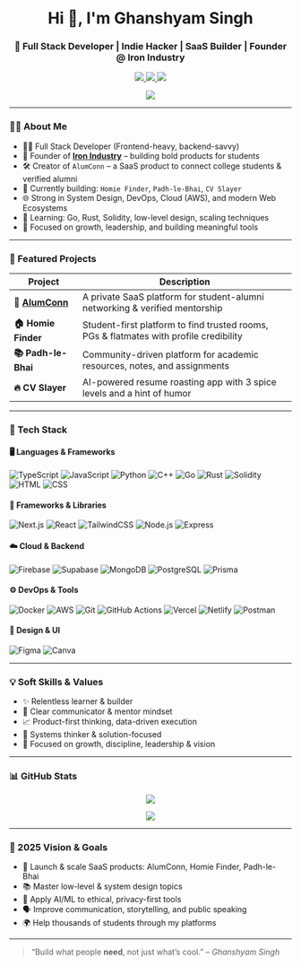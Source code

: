 <h1 align="center">Hi 👋, I'm Ghanshyam Singh</h1>
<h3 align="center">🚀 Full Stack Developer | Indie Hacker | SaaS Builder | Founder @ Iron Industry</h3>

<p align="center">
  <a href="https://www.linkedin.com/in/ghanshyam-singh-b014232b2/" target="_blank">
    <img src="https://img.shields.io/badge/LinkedIn-Ghanshyam_Singh-blue?style=for-the-badge&logo=linkedin" />
  </a>
  <a href="https://linktr.ee/ghanshyam_064" target="_blank">
    <img src="https://img.shields.io/badge/Linktree-ghanshyam__064-4ade80?style=for-the-badge&logo=linktree&logoColor=white" />
  </a>
  <a href="mailto:ghanshyam2005singh@gmail.com">
    <img src="https://img.shields.io/badge/Email-ghanshyam2005singh@gmail.com-red?style=for-the-badge&logo=gmail" />
  </a>
</p>
<p align="center">
  <a href="https://buymeacoffee.com/https_ghanshyam" target="_blank">
    <img src="https://img.shields.io/badge/☕️%20Buy%20Me%20a%20Coffee-FFDD00?style=for-the-badge&logo=buymeacoffee&logoColor=black" />
  </a>
</p>

---

### 👨‍💻 About Me

- 🧑‍💻 Full Stack Developer (Frontend-heavy, backend-savvy)
- 🏢 Founder of **[Iron Industry](https://www.iron-industry.tech/)** – building bold products for students
- 🛠 Creator of `AlumConn` – a SaaS product to connect college students & verified alumni
- 💼 Currently building: `Homie Finder`, `Padh-le-Bhai`, `CV Slayer`
- 🌐 Strong in System Design, DevOps, Cloud (AWS), and modern Web Ecosystems
- 🧠 Learning: Go, Rust, Solidity, low-level design, scaling techniques
- 🎯 Focused on growth, leadership, and building meaningful tools

---

### 💼 Featured Projects

| Project | Description |
|--------|-------------|
| **🔗 [AlumConn](https://alum-connect-xi.vercel.app/)** | A private SaaS platform for student-alumni networking & verified mentorship |
| **🏠 Homie Finder** | Student-first platform to find trusted rooms, PGs & flatmates with profile credibility |
| **📚 Padh-le-Bhai** | Community-driven platform for academic resources, notes, and assignments |
| **🔥 CV Slayer** | AI-powered resume roasting app with 3 spice levels and a hint of humor |

---

### 🧰 Tech Stack

#### 🖥️ Languages & Frameworks  
![TypeScript](https://img.shields.io/badge/-TypeScript-3178C6?style=flat&logo=typescript&logoColor=white)
![JavaScript](https://img.shields.io/badge/-JavaScript-F7DF1E?style=flat&logo=javascript&logoColor=black)
![Python](https://img.shields.io/badge/-Python-3776AB?style=flat&logo=python&logoColor=white)
![C++](https://img.shields.io/badge/-C++-00599C?style=flat&logo=c%2b%2b&logoColor=white)
![Go](https://img.shields.io/badge/-Go-00ADD8?style=flat&logo=go)
![Rust](https://img.shields.io/badge/-Rust-000000?style=flat&logo=rust)
![Solidity](https://img.shields.io/badge/-Solidity-363636?style=flat&logo=solidity)
![HTML](https://img.shields.io/badge/-HTML-E34F26?style=flat&logo=html5)
![CSS](https://img.shields.io/badge/-CSS-1572B6?style=flat&logo=css3)

#### 🔧 Frameworks & Libraries  
![Next.js](https://img.shields.io/badge/-Next.js-000000?style=flat&logo=nextdotjs)
![React](https://img.shields.io/badge/-React-61DAFB?style=flat&logo=react)
![TailwindCSS](https://img.shields.io/badge/-TailwindCSS-38B2AC?style=flat&logo=tailwind-css)
![Node.js](https://img.shields.io/badge/-Node.js-339933?style=flat&logo=node.js)
![Express](https://img.shields.io/badge/-Express.js-000000?style=flat&logo=express)

#### ☁️ Cloud & Backend  
![Firebase](https://img.shields.io/badge/-Firebase-FFCA28?style=flat&logo=firebase)
![Supabase](https://img.shields.io/badge/-Supabase-3ECF8E?style=flat&logo=supabase)
![MongoDB](https://img.shields.io/badge/-MongoDB-47A248?style=flat&logo=mongodb)
![PostgreSQL](https://img.shields.io/badge/-PostgreSQL-4169E1?style=flat&logo=postgresql)
![Prisma](https://img.shields.io/badge/-Prisma-2D3748?style=flat&logo=prisma)

#### ⚙️ DevOps & Tools  
![Docker](https://img.shields.io/badge/-Docker-2496ED?style=flat&logo=docker)
![AWS](https://img.shields.io/badge/-AWS-232F3E?style=flat&logo=amazonaws)
![Git](https://img.shields.io/badge/-Git-F05032?style=flat&logo=git)
![GitHub Actions](https://img.shields.io/badge/-GitHub%20Actions-2088FF?style=flat&logo=githubactions)
![Vercel](https://img.shields.io/badge/-Vercel-000000?style=flat&logo=vercel)
![Netlify](https://img.shields.io/badge/-Netlify-00C7B7?style=flat&logo=netlify)
![Postman](https://img.shields.io/badge/-Postman-FF6C37?style=flat&logo=postman)

#### 🎨 Design & UI  
![Figma](https://img.shields.io/badge/-Figma-F24E1E?style=flat&logo=figma)
![Canva](https://img.shields.io/badge/-Canva-00C4CC?style=flat&logo=canva)

---

### 💡 Soft Skills & Values

- ✨ Relentless learner & builder
- 💬 Clear communicator & mentor mindset
- 📈 Product-first thinking, data-driven execution
- 🧠 Systems thinker & solution-focused
- 👔 Focused on growth, discipline, leadership & vision

---

### 📊 GitHub Stats

<p align="center">
  <img src="https://github-readme-stats.vercel.app/api?username=ghanshyam2005singh&show_icons=true&theme=tokyonight" />
</p>
<p align="center">
  <img src="https://github-readme-streak-stats.herokuapp.com/?user=ghanshyam2005singh&theme=tokyonight" />
</p>

---

### 🧭 2025 Vision & Goals

- 🚀 Launch & scale SaaS products: AlumConn, Homie Finder, Padh-le-Bhai
- 📚 Master low-level & system design topics
- 🤖 Apply AI/ML to ethical, privacy-first tools
- 🗣️ Improve communication, storytelling, and public speaking
- 🌍 Help thousands of students through my platforms

---

> “Build what people **need**, not just what’s cool.” – *Ghanshyam Singh*
